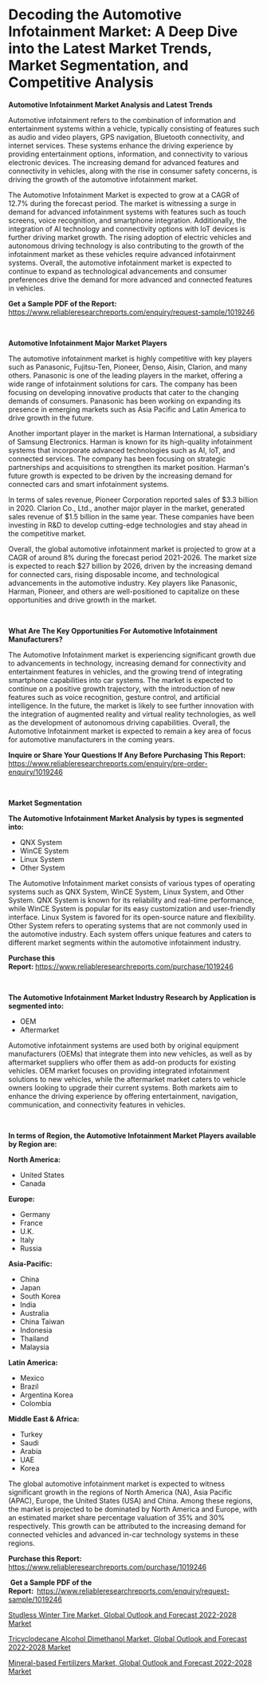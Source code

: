<p><h1>Decoding the Automotive Infotainment Market: A Deep Dive into the Latest Market Trends, Market Segmentation, and Competitive Analysis</h1></p><p><strong>Automotive Infotainment Market Analysis and Latest Trends</strong></p>
<p><p>Automotive infotainment refers to the combination of information and entertainment systems within a vehicle, typically consisting of features such as audio and video players, GPS navigation, Bluetooth connectivity, and internet services. These systems enhance the driving experience by providing entertainment options, information, and connectivity to various electronic devices. The increasing demand for advanced features and connectivity in vehicles, along with the rise in consumer safety concerns, is driving the growth of the automotive infotainment market.</p><p>The Automotive Infotainment Market is expected to grow at a CAGR of 12.7% during the forecast period. The market is witnessing a surge in demand for advanced infotainment systems with features such as touch screens, voice recognition, and smartphone integration. Additionally, the integration of AI technology and connectivity options with IoT devices is further driving market growth. The rising adoption of electric vehicles and autonomous driving technology is also contributing to the growth of the infotainment market as these vehicles require advanced infotainment systems. Overall, the automotive infotainment market is expected to continue to expand as technological advancements and consumer preferences drive the demand for more advanced and connected features in vehicles.</p></p>
<p><strong>Get a Sample PDF of the Report:&nbsp;</strong> <a href="https://www.reliableresearchreports.com/enquiry/request-sample/1019246">https://www.reliableresearchreports.com/enquiry/request-sample/1019246</a></p>
<p>&nbsp;</p>
<p><strong>Automotive Infotainment Major Market Players</strong></p>
<p><p>The automotive infotainment market is highly competitive with key players such as Panasonic, Fujitsu-Ten, Pioneer, Denso, Aisin, Clarion, and many others. Panasonic is one of the leading players in the market, offering a wide range of infotainment solutions for cars. The company has been focusing on developing innovative products that cater to the changing demands of consumers. Panasonic has been working on expanding its presence in emerging markets such as Asia Pacific and Latin America to drive growth in the future.</p><p>Another important player in the market is Harman International, a subsidiary of Samsung Electronics. Harman is known for its high-quality infotainment systems that incorporate advanced technologies such as AI, IoT, and connected services. The company has been focusing on strategic partnerships and acquisitions to strengthen its market position. Harman's future growth is expected to be driven by the increasing demand for connected cars and smart infotainment systems.</p><p>In terms of sales revenue, Pioneer Corporation reported sales of $3.3 billion in 2020. Clarion Co., Ltd., another major player in the market, generated sales revenue of $1.5 billion in the same year. These companies have been investing in R&D to develop cutting-edge technologies and stay ahead in the competitive market.</p><p>Overall, the global automotive infotainment market is projected to grow at a CAGR of around 8% during the forecast period 2021-2026. The market size is expected to reach $27 billion by 2026, driven by the increasing demand for connected cars, rising disposable income, and technological advancements in the automotive industry. Key players like Panasonic, Harman, Pioneer, and others are well-positioned to capitalize on these opportunities and drive growth in the market.</p></p>
<p>&nbsp;</p>
<p><strong>What Are The Key Opportunities For Automotive Infotainment Manufacturers?</strong></p>
<p><p>The Automotive Infotainment market is experiencing significant growth due to advancements in technology, increasing demand for connectivity and entertainment features in vehicles, and the growing trend of integrating smartphone capabilities into car systems. The market is expected to continue on a positive growth trajectory, with the introduction of new features such as voice recognition, gesture control, and artificial intelligence. In the future, the market is likely to see further innovation with the integration of augmented reality and virtual reality technologies, as well as the development of autonomous driving capabilities. Overall, the Automotive Infotainment market is expected to remain a key area of focus for automotive manufacturers in the coming years.</p></p>
<p><strong>Inquire or Share Your Questions If Any Before Purchasing This Report:</strong> <a href="https://www.reliableresearchreports.com/enquiry/pre-order-enquiry/1019246">https://www.reliableresearchreports.com/enquiry/pre-order-enquiry/1019246</a></p>
<p>&nbsp;</p>
<p><strong>Market Segmentation</strong></p>
<p><strong>The Automotive Infotainment Market Analysis by types is segmented into:</strong></p>
<p><ul><li>QNX System</li><li>WinCE System</li><li>Linux System</li><li>Other System</li></ul></p>
<p><p>The Automotive Infotainment market consists of various types of operating systems such as QNX System, WinCE System, Linux System, and Other System. QNX System is known for its reliability and real-time performance, while WinCE System is popular for its easy customization and user-friendly interface. Linux System is favored for its open-source nature and flexibility. Other System refers to operating systems that are not commonly used in the automotive industry. Each system offers unique features and caters to different market segments within the automotive infotainment industry.</p></p>
<p><strong>Purchase this Report:&nbsp;</strong><a href="https://www.reliableresearchreports.com/purchase/1019246">https://www.reliableresearchreports.com/purchase/1019246</a></p>
<p>&nbsp;</p>
<p><strong>The Automotive Infotainment Market Industry Research by Application is segmented into:</strong></p>
<p><ul><li>OEM</li><li>Aftermarket</li></ul></p>
<p><p>Automotive infotainment systems are used both by original equipment manufacturers (OEMs) that integrate them into new vehicles, as well as by aftermarket suppliers who offer them as add-on products for existing vehicles. OEM market focuses on providing integrated infotainment solutions to new vehicles, while the aftermarket market caters to vehicle owners looking to upgrade their current systems. Both markets aim to enhance the driving experience by offering entertainment, navigation, communication, and connectivity features in vehicles.</p></p>
<p>&nbsp;</p>
<p><strong>In terms of Region, the Automotive Infotainment Market Players available by Region are:</strong></p>
<p>
    <p> <strong> North America: </strong>
        <ul>
            <li>United States</li>
            <li>Canada</li>
        </ul>
        </p> 
    <p> <strong> Europe: </strong>
        <ul>
            <li>Germany</li>
            <li>France</li>
            <li>U.K.</li>
            <li>Italy</li>
            <li>Russia</li>
        </ul>
        </p> 
    <p> <strong> Asia-Pacific: </strong>
        <ul>
            <li>China</li>
            <li>Japan</li>
            <li>South Korea</li>
            <li>India</li>
            <li>Australia</li>
            <li>China Taiwan</li>
            <li>Indonesia</li>
            <li>Thailand</li>
            <li>Malaysia</li>
        </ul>
        </p> 
    <p> <strong> Latin America: </strong>
        <ul>
            <li>Mexico</li>
            <li>Brazil</li>
            <li>Argentina Korea</li>
            <li>Colombia</li>
        </ul>
        </p> 
    <p> <strong> Middle East & Africa: </strong>
        <ul>
            <li>Turkey</li>
            <li>Saudi</li>
            <li>Arabia</li>
            <li>UAE</li>
            <li>Korea</li>
        </ul>
    </p>
    </p>
<p><p>The global automotive infotainment market is expected to witness significant growth in the regions of North America (NA), Asia Pacific (APAC), Europe, the United States (USA) and China. Among these regions, the market is projected to be dominated by North America and Europe, with an estimated market share percentage valuation of 35% and 30% respectively. This growth can be attributed to the increasing demand for connected vehicles and advanced in-car technology systems in these regions.</p></p>
<p><strong>Purchase this Report: </strong><a href="https://www.reliableresearchreports.com/purchase/1019246">https://www.reliableresearchreports.com/purchase/1019246</a></p>
<p>&nbsp;<strong>Get a Sample PDF of the Report:&nbsp;&nbsp;</strong><a href="https://www.reliableresearchreports.com/enquiry/request-sample/1019246">https://www.reliableresearchreports.com/enquiry/request-sample/1019246</a></p>
<p><strong></strong></p>
<p><p><a href="https://view.publitas.com/reportprime-1/studless-winter-tire-market-global-outlook-and-forecast-2022-2028-market-challenges-opportunities-and-growth-drivers-and-major-market-players-forecasted-for-period-from-2023-2030/">Studless Winter Tire Market, Global Outlook and Forecast 2022-2028 Market</a></p><p><a href="https://view.publitas.com/reportprime-1/tricyclodecane-alcohol-dimethanol-market-global-outlook-and-forecast-2022-2028-market-share-market-new-trends-analysis-report-by-type-by-application-by-end-use-by-region-and-segment-forecasts-2023-2030/">Tricyclodecane Alcohol Dimethanol Market, Global Outlook and Forecast 2022-2028 Market</a></p><p><a href="https://view.publitas.com/reportprime-1/mineral-based-fertilizers-market-global-outlook-and-forecast-2022-2028-market-size-growth-outlook-from-2023-to-2030-projecting-at-markets-trends-analysis-by-application-regional-outlook-and-revenue/">Mineral-based Fertilizers Market, Global Outlook and Forecast 2022-2028 Market</a></p></p>